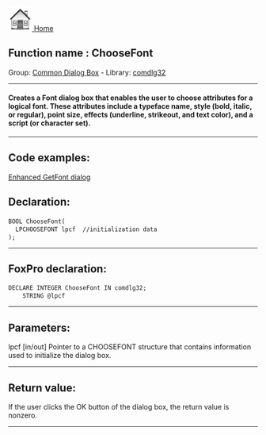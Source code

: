 [<img src="../../images/home.png"> Home ](https://github.com/VFPX/Win32API)  

## Function name : ChooseFont
Group: [Common Dialog Box](../../functions_group.md#Common_Dialog_Box)  -  Library: [comdlg32](../../../libraries.md#comdlg32)  
***  


#### Creates a Font dialog box that enables the user to choose attributes for a logical font. These attributes include a typeface name, style (bold, italic, or regular), point size, effects (underline, strikeout, and text color), and a script (or character set).
***  


## Code examples:
[Enhanced GetFont dialog](../../samples/sample_159.md)  

## Declaration:
```foxpro  
BOOL ChooseFont(
  LPCHOOSEFONT lpcf  //initialization data
);  
```  
***  


## FoxPro declaration:
```foxpro  
DECLARE INTEGER ChooseFont IN comdlg32;
	STRING @lpcf  
```  
***  


## Parameters:
lpcf 
[in/out] Pointer to a CHOOSEFONT structure that contains information used to initialize the dialog box.  
***  


## Return value:
If the user clicks the OK button of the dialog box, the return value is nonzero.  
***  

